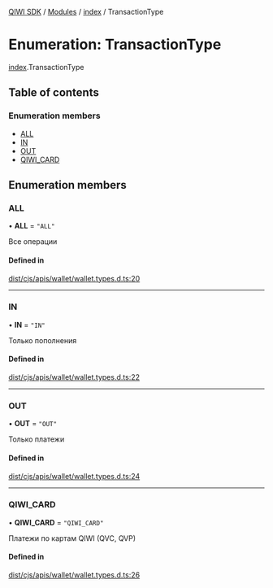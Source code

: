 [QIWI SDK](../README.md) / [Modules](../modules.md) / [index](../modules/index.md) / TransactionType

# Enumeration: TransactionType

[index](../modules/index.md).TransactionType

## Table of contents

### Enumeration members

- [ALL](index.TransactionType.md#all)
- [IN](index.TransactionType.md#in)
- [OUT](index.TransactionType.md#out)
- [QIWI\_CARD](index.TransactionType.md#qiwi_card)

## Enumeration members

### ALL

• **ALL** = `"ALL"`

Все операции

#### Defined in

[dist/cjs/apis/wallet/wallet.types.d.ts:20](https://github.com/AlexXanderGrib/node-qiwi-sdk/blob/87e5174/dist/cjs/apis/wallet/wallet.types.d.ts#L20)

___

### IN

• **IN** = `"IN"`

Только пополнения

#### Defined in

[dist/cjs/apis/wallet/wallet.types.d.ts:22](https://github.com/AlexXanderGrib/node-qiwi-sdk/blob/87e5174/dist/cjs/apis/wallet/wallet.types.d.ts#L22)

___

### OUT

• **OUT** = `"OUT"`

Только платежи

#### Defined in

[dist/cjs/apis/wallet/wallet.types.d.ts:24](https://github.com/AlexXanderGrib/node-qiwi-sdk/blob/87e5174/dist/cjs/apis/wallet/wallet.types.d.ts#L24)

___

### QIWI\_CARD

• **QIWI\_CARD** = `"QIWI_CARD"`

Платежи по картам QIWI (QVC, QVP)

#### Defined in

[dist/cjs/apis/wallet/wallet.types.d.ts:26](https://github.com/AlexXanderGrib/node-qiwi-sdk/blob/87e5174/dist/cjs/apis/wallet/wallet.types.d.ts#L26)
